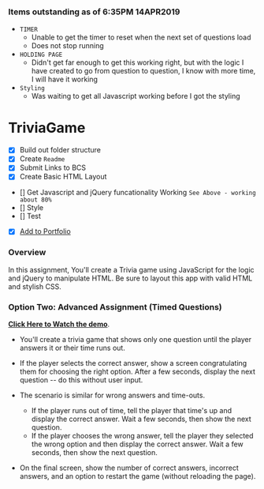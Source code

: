 ### Items outstanding as of 6:35PM 14APR2019
* `TIMER` 
  * Unable to get the timer to reset when the next set of questions load
  * Does not stop running
* `HOLDING PAGE`
  * Didn't get far enough to get this working right, but with the logic I have created to go from question to question, I know with      more time, I will have it working
* `Styling`
  * Was waiting to get all Javascript working before I got the styling



# TriviaGame
- [x] Build out folder structure
- [x] Create `Readme`
- [x] Submit Links to BCS
- [x] Create Basic HTML Layout
- [] Get Javascript and jQuery funcationality Working `See Above - working about 80%`
- [] Style
- [] Test
- [x] [Add to Portfolio](https://somemothersson.github.io/HW1-Portfolio/Basic-Portfolio/index.html)


### Overview

In this assignment, You'll create a Trivia game using JavaScript for the logic and jQuery to manipulate HTML. Be sure to layout this app with valid HTML and stylish CSS.

### Option Two: Advanced Assignment (Timed Questions)


**[Click Here to Watch the demo](https://youtu.be/xhmmiRmxQ8Q)**.

* You'll create a trivia game that shows only one question until the player answers it or their time runs out.

* If the player selects the correct answer, show a screen congratulating them for choosing the right option. After a few seconds, display the next question -- do this without user input.

* The scenario is similar for wrong answers and time-outs.

  * If the player runs out of time, tell the player that time's up and display the correct answer. Wait a few seconds, then show the next question.
  * If the player chooses the wrong answer, tell the player they selected the wrong option and then display the correct answer. Wait a few seconds, then show the next question.

* On the final screen, show the number of correct answers, incorrect answers, and an option to restart the game (without reloading the page).


